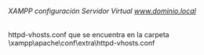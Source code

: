 ###### XAMPP configuración Servidor Virtual www.dominio.local

httpd-vhosts.conf que se encuentra en la carpeta \xampp\apache\conf\extra\httpd-vhosts.conf
